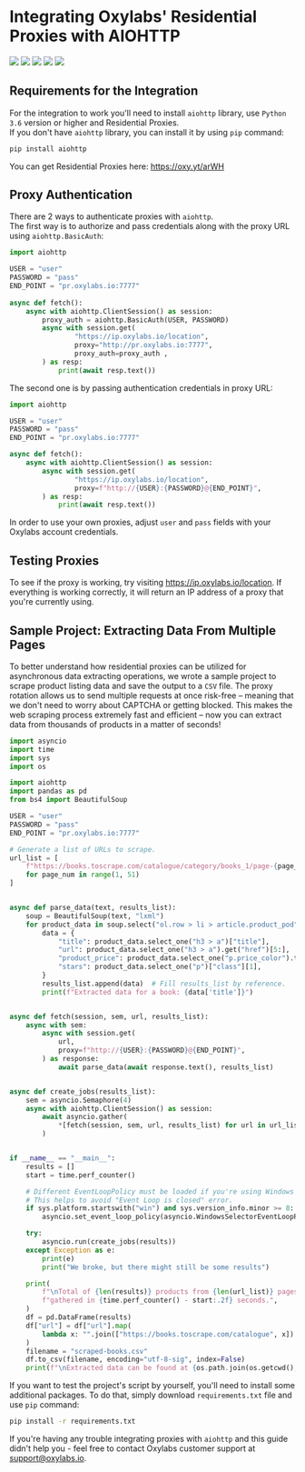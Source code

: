 # Integrating Oxylabs' Residential Proxies with AIOHTTP
[<img src="https://img.shields.io/static/v1?label=&message=Python&color=brightgreen" />](https://github.com/topics/python) 
[<img src="https://img.shields.io/static/v1?label=&message=Web%20Scraping&color=important" />](https://github.com/topics/web-scraping) 
[<img src="https://img.shields.io/static/v1?label=&message=Residential%20Proxy&color=blueviolet" />](https://github.com/topics/residential-proxy) 
[<img src="https://img.shields.io/static/v1?label=&message=Aiohttp&color=blue" />](https://github.com/topics/aiohttp) 
[<img src="https://img.shields.io/static/v1?label=&message=Asyncio&color=yellow" />](https://github.com/topics/asyncio)

## Requirements for the Integration

For the integration to work you'll need to install `aiohttp` library, use `Python 3.6` 
version or higher and Residential Proxies. <br> If you don't have `aiohttp` library, 
you can install it by using `pip` command:

```bash 
pip install aiohttp
```

You can get Residential Proxies here: https://oxy.yt/arWH

## Proxy Authentication

There are 2 ways to authenticate proxies with `aiohttp`.<br>
The first way is to authorize and pass credentials along with the proxy URL
using `aiohttp.BasicAuth`:

```python
import aiohttp

USER = "user"
PASSWORD = "pass"
END_POINT = "pr.oxylabs.io:7777"
 
async def fetch():
    async with aiohttp.ClientSession() as session:
        proxy_auth = aiohttp.BasicAuth(USER, PASSWORD)
        async with session.get(
                "https://ip.oxylabs.io/location", 
                proxy="http://pr.oxylabs.io:7777", 
                proxy_auth=proxy_auth ,
        ) as resp:
            print(await resp.text())
```

The second one is by passing authentication credentials in proxy URL:

```python
import aiohttp

USER = "user"
PASSWORD = "pass"
END_POINT = "pr.oxylabs.io:7777"

async def fetch():
    async with aiohttp.ClientSession() as session:
        async with session.get(
                "https://ip.oxylabs.io/location", 
                proxy=f"http://{USER}:{PASSWORD}@{END_POINT}",
        ) as resp: 
            print(await resp.text())
```

In order to use your own proxies, adjust `user` and `pass` fields with your 
Oxylabs account credentials.

## Testing Proxies

To see if the proxy is working, try visiting https://ip.oxylabs.io/location. 
If everything is working correctly, it will return an IP address of a proxy 
that you're currently using.

## Sample Project: Extracting Data From Multiple Pages

To better understand how residential proxies can be utilized for asynchronous 
data extracting operations, we wrote a sample project to scrape product listing 
data and save the output to a `CSV` file. The proxy rotation allows us to send 
multiple requests at once risk-free – meaning that we don't need to worry about 
CAPTCHA or getting blocked. This makes the web scraping process extremely fast 
and efficient – now you can extract data from thousands of products in a matter 
of seconds!

```python
import asyncio
import time
import sys
import os

import aiohttp
import pandas as pd
from bs4 import BeautifulSoup

USER = "user"
PASSWORD = "pass"
END_POINT = "pr.oxylabs.io:7777"

# Generate a list of URLs to scrape.
url_list = [
    f"https://books.toscrape.com/catalogue/category/books_1/page-{page_num}.html"
    for page_num in range(1, 51)
]


async def parse_data(text, results_list):
    soup = BeautifulSoup(text, "lxml")
    for product_data in soup.select("ol.row > li > article.product_pod"):
        data = {
            "title": product_data.select_one("h3 > a")["title"],
            "url": product_data.select_one("h3 > a").get("href")[5:],
            "product_price": product_data.select_one("p.price_color").text,
            "stars": product_data.select_one("p")["class"][1],
        }
        results_list.append(data)  # Fill results_list by reference.
        print(f"Extracted data for a book: {data['title']}")


async def fetch(session, sem, url, results_list):
    async with sem:
        async with session.get(
            url,
            proxy=f"http://{USER}:{PASSWORD}@{END_POINT}",
        ) as response:
            await parse_data(await response.text(), results_list)


async def create_jobs(results_list):
    sem = asyncio.Semaphore(4)
    async with aiohttp.ClientSession() as session:
        await asyncio.gather(
            *[fetch(session, sem, url, results_list) for url in url_list]
        )


if __name__ == "__main__":
    results = []
    start = time.perf_counter()

    # Different EventLoopPolicy must be loaded if you're using Windows OS.
    # This helps to avoid "Event Loop is closed" error.
    if sys.platform.startswith("win") and sys.version_info.minor >= 8:
        asyncio.set_event_loop_policy(asyncio.WindowsSelectorEventLoopPolicy())

    try:
        asyncio.run(create_jobs(results))
    except Exception as e:
        print(e)
        print("We broke, but there might still be some results")

    print(
        f"\nTotal of {len(results)} products from {len(url_list)} pages "
        f"gathered in {time.perf_counter() - start:.2f} seconds.",
    )
    df = pd.DataFrame(results)
    df["url"] = df["url"].map(
        lambda x: "".join(["https://books.toscrape.com/catalogue", x])
    )
    filename = "scraped-books.csv"
    df.to_csv(filename, encoding="utf-8-sig", index=False)
    print(f"\nExtracted data can be found at {os.path.join(os.getcwd(), filename)}")
```

If you want to test the project's script by yourself, you'll need to install 
some additional packages. To do that, simply download `requirements.txt` file 
and use `pip` command:

```bash 
pip install -r requirements.txt
```

If you're having any trouble integrating proxies with `aiohttp` and this guide 
didn't help you - feel free to contact Oxylabs customer support at support@oxylabs.io.
